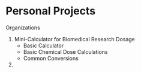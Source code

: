# Personal Projects
Organizations
  1. Mini-Calculator for Biomedical Research Dosage
     - Basic Calculator
     - Basic Chemical Dose Calculations
     - Common Conversions
  2. 
